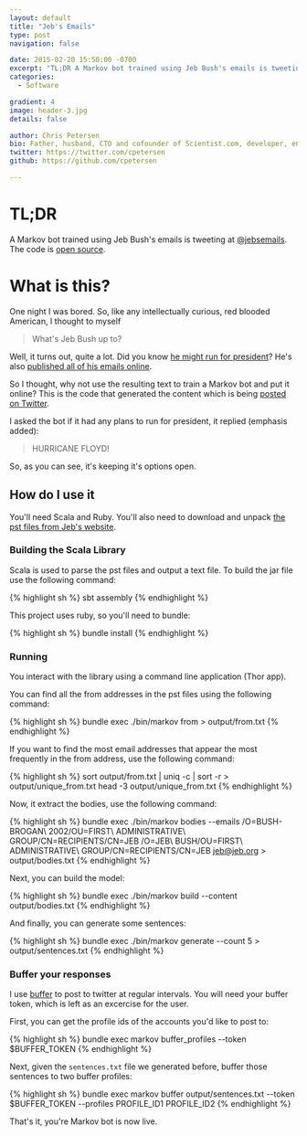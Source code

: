```yaml
---
layout: default
title: "Jeb's Emails"
type: post
navigation: false

date: 2015-02-20 15:50:00 -0700
excerpt: "TL;DR A Markov bot trained using Jeb Bush's emails is tweeting at <a href='https://twitter.com/jebsemails'>@jebsemails</a>. The code is <a href='https://github.com/cpetersen/jebsemails'>open source</a>."
categories:
  - Software

gradient: 4
image: header-3.jpg
details: false

author: Chris Petersen
bio: Father, husband, CTO and cofounder of Scientist.com, developer, entrepreneur and technologist.
twitter: https://twitter.com/cpetersen
github: https://github.com/cpetersen

---
```


# TL;DR

 A Markov bot trained using Jeb Bush's emails is tweeting at [@jebsemails](https://twitter.com/jebsemails). The code is [open source](https://github.com/cpetersen/jebsemails).

# What is this?

One night I was bored. So, like any intellectually curious, red blooded American, I thought to myself

 > What's Jeb Bush up to?

Well, it turns out, quite a lot. Did you know [he might run for president](http://www.huffingtonpost.com/2015/02/10/jeb-bush-emails_n_6655504.html)? He's also [published all of his emails online](http://jebbushemails.com/home).

So I thought, why not use the resulting text to train a Markov bot and put it online? This is the code that generated the content which is being [posted on Twitter](https://twitter.com/jebsemails).

I asked the bot if it had any plans to run for president, it replied (emphasis added):

 > HURRICANE FLOYD!

 So, as you can see, it's keeping it's options open.

## How do I use it

You'll need Scala and Ruby. You'll also need to download and unpack [the pst files from Jeb's website](http://jebbushemails.com/email/search).

### Building the Scala Library

Scala is used to parse the pst files and output a text file. To build the jar file use the following command:

{% highlight sh %}
sbt assembly
{% endhighlight %}

This project uses ruby, so you'll need to bundle:

{% highlight sh %}
bundle install
{% endhighlight %}

### Running

You interact with the library using a command line application (Thor app).

You can find all the from addresses in the pst files using the following command:

{% highlight sh %}
bundle exec ./bin/markov from > output/from.txt
{% endhighlight %}

If you want to find the most email addresses that appear the most frequently in the from address, use the following command:

{% highlight sh %}
sort output/from.txt | uniq -c | sort -r > output/unique_from.txt
head -3 output/unique_from.txt
{% endhighlight %}

Now, it extract the bodies, use the following command:

{% highlight sh %}
bundle exec ./bin/markov bodies --emails /O=BUSH-BROGAN\ 2002/OU=FIRST\ ADMINISTRATIVE\ GROUP/CN=RECIPIENTS/CN=JEB /O=JEB\ BUSH/OU=FIRST\ ADMINISTRATIVE\ GROUP/CN=RECIPIENTS/CN=JEB jeb@jeb.org > output/bodies.txt
{% endhighlight %}

Next, you can build the model:

{% highlight sh %}
bundle exec ./bin/markov build --content output/bodies.txt
{% endhighlight %}

And finally, you can generate some sentences:

{% highlight sh %}
bundle exec ./bin/markov generate --count 5 > output/sentences.txt
{% endhighlight %}

### Buffer your responses

I use [buffer](https://bufferapp.com) to post to twitter at regular intervals. You will need your buffer token, which is left as an excercise for the user.

First, you can get the profile ids of the accounts you'd like to post to:

{% highlight sh %}
bundle exec markov buffer_profiles --token $BUFFER_TOKEN
{% endhighlight %}

Next, given the `sentences.txt` file we generated before, buffer those sentences to two buffer profiles:

{% highlight sh %}
bundle exec markov buffer output/sentences.txt --token $BUFFER_TOKEN --profiles PROFILE_ID1 PROFILE_ID2
{% endhighlight %}

That's it, you're Markov bot is now live.
